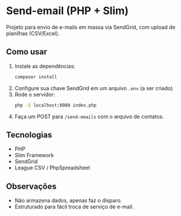 # Send-email (PHP + Slim)

Projeto para envio de e-mails em massa via SendGrid, com upload de planilhas (CSV/Excel).

## Como usar

1. Instale as dependências:
   ```bash
   composer install
   ```
2. Configure sua chave SendGrid em um arquivo `.env` (a ser criado).
3. Rode o servidor:
   ```bash
   php -S localhost:8080 index.php
   ```
4. Faça um POST para `/send-emails` com o arquivo de contatos.

## Tecnologias
- PHP
- Slim Framework
- SendGrid
- League CSV / PhpSpreadsheet

## Observações
- Não armazena dados, apenas faz o disparo.
- Estruturado para fácil troca de serviço de e-mail.
